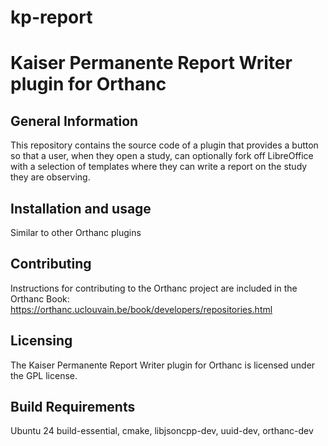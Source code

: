 # kp-report

Kaiser Permanente Report Writer plugin for Orthanc
==================================================

General Information
-------------------

This repository contains the source code of a plugin that provides
a button so that a user, when they open a study, can optionally
fork off LibreOffice with a selection of templates where they
can write a report on the study they are observing.


Installation and usage
----------------------

Similar to other Orthanc plugins


Contributing
------------

Instructions for contributing to the Orthanc project are included in
the Orthanc Book:
https://orthanc.uclouvain.be/book/developers/repositories.html


Licensing
---------

The Kaiser Permanente Report Writer plugin for Orthanc is licensed under the GPL license.

Build Requirements
---------
Ubuntu 24
build-essential, cmake, libjsoncpp-dev, uuid-dev, orthanc-dev

